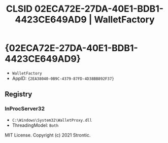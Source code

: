 ﻿---
title: "CLSID 02ECA72E-27DA-40E1-BDB1-4423CE649AD9 | WalletFactory"
excerpt: What is COM-Object CLSID 02ECA72E-27DA-40E1-BDB1-4423CE649AD9?
---

# {02ECA72E-27DA-40E1-BDB1-4423CE649AD9}

* `WalletFactory`
* AppID: `{2EA38040-0B9C-4379-87FD-4D38BB892F37}`

## Registry


### InProcServer32

* `C:\Windows\System32\WalletProxy.dll`
* ThreadingModel: `Both`

MIT License. Copyright (c) 2021 Strontic.


